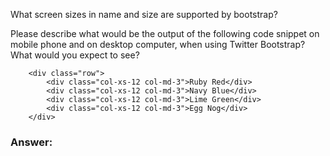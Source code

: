 What screen sizes in name and size are supported by bootstrap?

Please describe what would be the output of the following code snippet on mobile phone and on desktop computer, when using Twitter Bootstrap?  What would you expect to see?

```
    <div class="row">
        <div class="col-xs-12 col-md-3">Ruby Red</div>
        <div class="col-xs-12 col-md-3">Navy Blue</div>
        <div class="col-xs-12 col-md-3">Lime Green</div>
        <div class="col-xs-12 col-md-3">Egg Nog</div>
    </div>
```
### Answer: